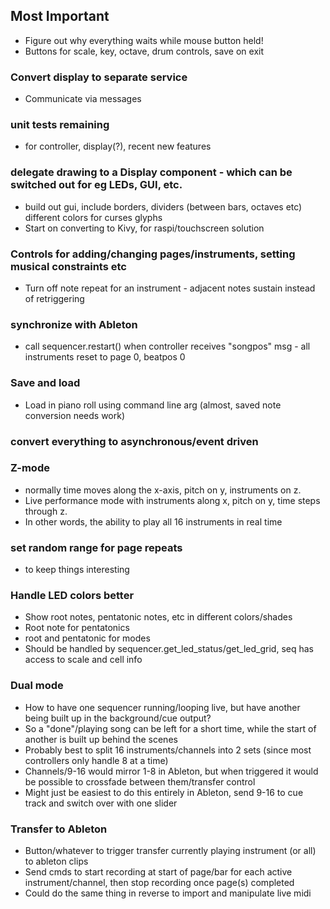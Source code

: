 ## Most Important
* Figure out why everything waits while mouse button held!
* Buttons for scale, key, octave, drum controls, save on exit

### Convert display to separate service
- Communicate via messages

### unit tests remaining
- for controller, display(?), recent new features

### delegate drawing to a Display component - which can be switched out for eg LEDs, GUI, etc.
- build out gui, include
    borders, dividers (between bars, octaves etc)
    different colors for curses glyphs
- Start on converting to Kivy, for raspi/touchscreen solution

### Controls for adding/changing pages/instruments, setting musical constraints etc
- Turn off note repeat for an instrument - adjacent notes sustain instead of retriggering

### synchronize with Ableton
- call sequencer.restart() when controller receives "songpos" msg - all instruments reset to page 0, beatpos 0

### Save and load
- Load in piano roll using command line arg (almost, saved note conversion needs work)

### convert everything to asynchronous/event driven

### Z-mode
- normally time moves along the x-axis, pitch on y, instruments on z.
- Live performance mode with instruments along x, pitch on y, time steps through z.
- In other words, the ability to play all 16 instruments in real time

### set random range for page repeats
- to keep things interesting

### Handle LED colors better
- Show root notes, pentatonic notes, etc in different colors/shades
- Root note for pentatonics
- root and pentatonic for modes
- Should be handled by sequencer.get_led_status/get_led_grid, seq has access to scale and cell info

### Dual mode
- How to have one sequencer running/looping live, but have another being built up in the background/cue output?
- So a "done"/playing song can be left for a short time, while the start of another is built up behind the scenes
- Probably best to split 16 instruments/channels into 2 sets (since most controllers only handle 8 at a time)
- Channels/9-16 would mirror 1-8 in Ableton, but when triggered it would be possible to crossfade between them/transfer control
- Might just be easiest to do this entirely in Ableton, send 9-16 to cue track and switch over with one slider

### Transfer to Ableton
- Button/whatever to trigger transfer currently playing instrument (or all) to ableton clips
- Send cmds to start recording at start of page/bar for each active instrument/channel, then stop recording once page(s) completed
- Could do the same thing in reverse to import and manipulate live midi

